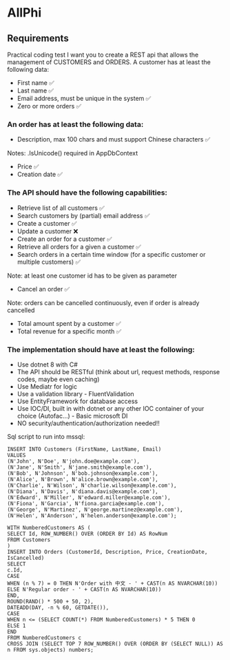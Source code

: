 # AllPhi

## Requirements
Practical coding test
I want you to create a REST api that allows the management of CUSTOMERS and ORDERS.
A customer has at least the following data:
-	First name ✅
-	Last name ✅
-	Email address, must be unique in the system ✅
-	Zero or more orders ✅

### An order has at least the following data:

-	Description, max 100 chars and must support Chinese characters ✅

Notes: .IsUnicode() required in AppDbContext

-	Price ✅
-	Creation date ✅

### The API should have the following capabilities:

-	Retrieve list of all customers ✅
-	Search customers by (partial) email address ✅
-	Create a customer ✅
-	Update a customer ❌
-	Create an order for a customer ✅
-	Retrieve all orders for a given a customer ✅
-	Search orders in a certain time window (for a specific customer or multiple customers) ✅

Note: at least one customer id has to be given as parameter
-	Cancel an order ✅

Note: orders can be cancelled continuously, even if order is already cancelled
-	Total amount spent by a customer ✅
-	Total revenue for a specific month ✅

### The implementation should have at least the following:

-	Use dotnet 8 with C#
-	The API should be RESTful (think about url, request methods, response codes, maybe even caching)
-	Use Mediatr for logic
-	Use a validation library - FluentValidation
-	Use EntityFramework for database access
-	Use IOC/DI, built in with dotnet or any other IOC container of your choice (Autofac…) - Basic microsoft DI
-	NO security/authentication/authorization needed!!


Sql script to run into mssql:

```
INSERT INTO Customers (FirstName, LastName, Email)
VALUES
(N'John', N'Doe', N'john.doe@example.com'),
(N'Jane', N'Smith', N'jane.smith@example.com'),
(N'Bob', N'Johnson', N'bob.johnson@example.com'),
(N'Alice', N'Brown', N'alice.brown@example.com'),
(N'Charlie', N'Wilson', N'charlie.wilson@example.com'),
(N'Diana', N'Davis', N'diana.davis@example.com'),
(N'Edward', N'Miller', N'edward.miller@example.com'),
(N'Fiona', N'Garcia', N'fiona.garcia@example.com'),
(N'George', N'Martinez', N'george.martinez@example.com'),
(N'Helen', N'Anderson', N'helen.anderson@example.com');

WITH NumberedCustomers AS (
SELECT Id, ROW_NUMBER() OVER (ORDER BY Id) AS RowNum
FROM Customers
)
INSERT INTO Orders (CustomerId, Description, Price, CreationDate, IsCancelled)
SELECT
c.Id,
CASE
WHEN (n % 7) = 0 THEN N'Order with 中文 - ' + CAST(n AS NVARCHAR(10))
ELSE N'Regular order - ' + CAST(n AS NVARCHAR(10))
END,
ROUND(RAND() * 500 + 50, 2),
DATEADD(DAY, -n % 60, GETDATE()),
CASE
WHEN n <= (SELECT COUNT(*) FROM NumberedCustomers) * 5 THEN 0
ELSE 1
END
FROM NumberedCustomers c
CROSS JOIN (SELECT TOP 7 ROW_NUMBER() OVER (ORDER BY (SELECT NULL)) AS n FROM sys.objects) numbers;
```
